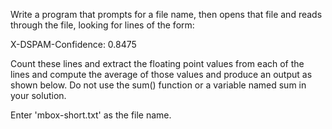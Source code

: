 Write a program that prompts for a file name, then opens that file and reads through the file, looking for lines of the form:

X-DSPAM-Confidence:    0.8475

Count these lines and extract the floating point values from each of the lines and compute the average of those values and produce an output as shown below. Do not use the sum() function or a variable named sum in your solution.

Enter 'mbox-short.txt' as the file name.
